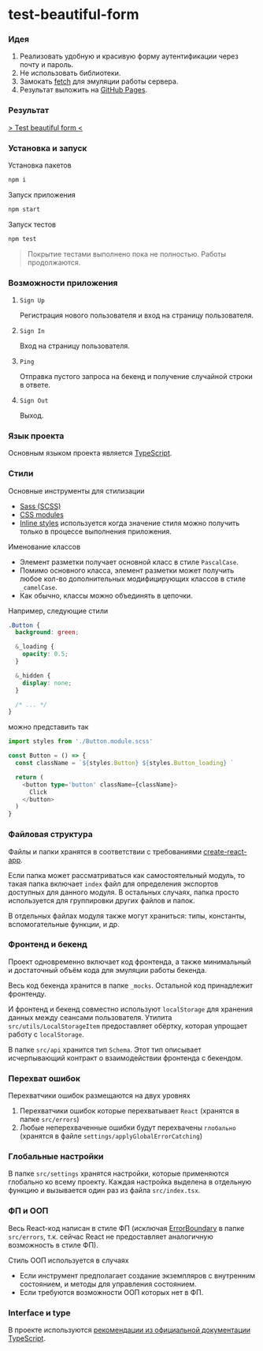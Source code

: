 # test-beautiful-form

### Идея

1. Реализовать удобную и красивую форму аутентификации через почту и пароль.
2. Не использовать библиотеки.
3. Замокать [fetch](https://developer.mozilla.org/en-US/docs/Web/API/fetch) для эмуляции работы сервера.
4. Результат выложить на [GitHub Pages](https://create-react-app.dev/docs/deployment#github-pages).

### Результат

[> Test beautiful form <](https://ekb1zh.github.io/test-beautiful-form/)

### Установка и запуск

Установка пакетов

```bash
npm i
```

Запуск приложения

```bash
npm start
```

Запуск тестов

```bash
npm test
```

> Покрытие тестами выполнено пока не полностью. Работы продолжаются.

### Возможности приложения

1. `Sign Up`

   Регистрация нового пользователя и вход на страницу пользователя.

2. `Sign In`

   Вход на страницу пользователя.

3. `Ping`

   Отправка пустого запроса на бекенд и получение случайной строки в ответе.

4. `Sign Out`

   Выход.

### Язык проекта

Основным языком проекта является [TypeScript](https://www.typescriptlang.org/).

### Стили

Основные инструменты для стилизации

- [Sass (SCSS)](https://create-react-app.dev/docs/adding-a-sass-stylesheet)
- [CSS modules](https://create-react-app.dev/docs/adding-a-css-modules-stylesheet)
- [Inline styles](https://legacy.reactjs.org/docs/faq-styling.html#can-i-use-inline-styles) используется когда значение стиля можно получить только в процессе выполнения приложения.

Именование классов

- Элемент разметки получает основной класс в стиле `PascalCase`.
- Помимо основного класса, элемент разметки может получить любое кол-во дополнительных модифицирующих классов в стиле `_camelCase`.
- Как обычно, классы можно объединять в цепочки.

Например, следующие стили

```scss
.Button {
  background: green;

  &_loading {
    opacity: 0.5;
  }

  &_hidden {
    display: none;
  }

  /* ... */
}
```

можно представить так

```ts
import styles from './Button.module.scss'

const Button = () => {
  const className = `${styles.Button} ${styles.Button_loading} `

  return (
    <button type='button' className={className}>
      Click
    </button>
  )
}
```

### Файловая структура

Файлы и папки хранятся в соответствии с требованиями [create-react-app](https://create-react-app.dev/docs/folder-structure).

Если папка может рассматриваться как самостоятельный модуль, то такая папка включает `index` файл для определения экспортов доступных для данного модуля. В остальных случаях, папка просто используется для группировки других файлов и папок.

В отдельных файлах модуля также могут храниться: типы, константы, вспомогательные функции, и др.

### Фронтенд и бекенд

Проект одновременно включает код фронтенда, а также минимальный и достаточный объём кода для эмуляции работы бекенда.

Весь код бекенда хранится в папке `_mocks`. Остальной код принадлежит фронтенду.

И фронтенд и бекенд совместно используют `localStorage` для хранения данных между сеансами пользователя. Утилита `src/utils/LocalStorageItem` предоставляет обёртку, которая упрощает работу с `localStorage`.

В папке `src/api` хранится тип `Schema`. Этот тип описывает исчерпывающий контракт о взаимодействии фронтенда с бекендом.

### Перехват ошибок

Перехватчики ошибок размещаются на двух уровнях

1. Перехватчики ошибок которые перехватывает `React` (хранятся в папке `src/errors`)
2. Любые неперехваченные ошибки будут перехвачены `глобально` (хранятся в файле `settings/applyGlobalErrorCatching`)

### Глобальные настройки

В папке `src/settings` хранятся настройки, которые применяются глобально ко всему проекту. Каждая настройка выделена в отдельную функцию и вызывается один раз из файла `src/index.tsx`.

### ФП и ООП

Весь React-код написан в стиле ФП (исключая [ErrorBoundary](https://reactjs.org/docs/error-boundaries.html) в папке `src/errors`, т.к. сейчас React не предоставляет аналогичную возможность в стиле ФП).

Стиль ООП используется в случаях

- Если инструмент предполагает создание экземпляров с внутренним состоянием, и методы для управления состоянием.
- Если требуются возможности ООП которых нет в ФП.

### Interface и type

В проекте используются [рекомендации из официальной документации TypeScript](https://www.typescriptlang.org/docs/handbook/2/everyday-types.html#differences-between-type-aliases-and-interfaces).
